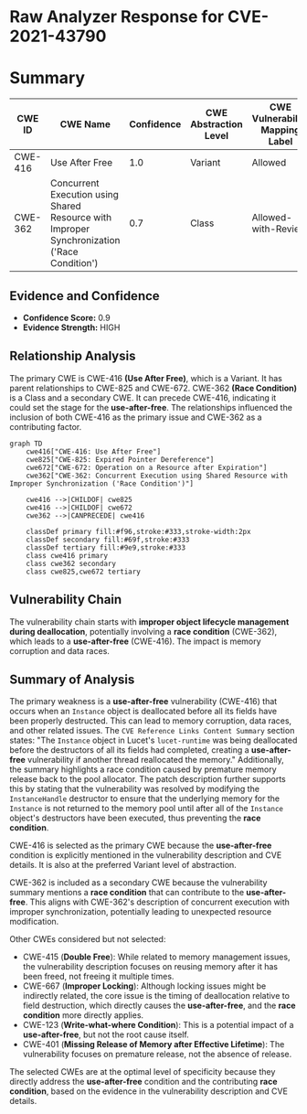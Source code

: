 # Raw Analyzer Response for CVE-2021-43790

# Summary
| CWE ID | CWE Name | Confidence | CWE Abstraction Level | CWE Vulnerability Mapping Label | CWE-Vulnerability Mapping Notes |
|---|---|---|---|---|---|
| CWE-416 | Use After Free | 1.0 | Variant | Allowed | Primary CWE |
| CWE-362 | Concurrent Execution using Shared Resource with Improper Synchronization ('Race Condition') | 0.7 | Class | Allowed-with-Review | Secondary CWE |

## Evidence and Confidence

*   **Confidence Score:** 0.9
*   **Evidence Strength:** HIGH

## Relationship Analysis
The primary CWE is CWE-416 **(Use After Free)**, which is a Variant. It has parent relationships to CWE-825 and CWE-672. CWE-362 **(Race Condition)** is a Class and a secondary CWE. It can precede CWE-416, indicating it could set the stage for the **use-after-free**. The relationships influenced the inclusion of both CWE-416 as the primary issue and CWE-362 as a contributing factor.

```mermaid
graph TD
    cwe416["CWE-416: Use After Free"]
    cwe825["CWE-825: Expired Pointer Dereference"]
    cwe672["CWE-672: Operation on a Resource after Expiration"]
    cwe362["CWE-362: Concurrent Execution using Shared Resource with Improper Synchronization ('Race Condition')"]

    cwe416 -->|CHILDOF| cwe825
    cwe416 -->|CHILDOF| cwe672
    cwe362 -->|CANPRECEDE| cwe416

    classDef primary fill:#f96,stroke:#333,stroke-width:2px
    classDef secondary fill:#69f,stroke:#333
    classDef tertiary fill:#9e9,stroke:#333
    class cwe416 primary
    class cwe362 secondary
    class cwe825,cwe672 tertiary
```

## Vulnerability Chain
The vulnerability chain starts with **improper object lifecycle management during deallocation**, potentially involving a **race condition** (CWE-362), which leads to a **use-after-free** (CWE-416). The impact is memory corruption and data races.

## Summary of Analysis
The primary weakness is a **use-after-free** vulnerability (CWE-416) that occurs when an `Instance` object is deallocated before all its fields have been properly destructed. This can lead to memory corruption, data races, and other related issues. The `CVE Reference Links Content Summary` section states: "The `Instance` object in Lucet's `lucet-runtime` was being deallocated before the destructors of all its fields had completed, creating a **use-after-free** vulnerability if another thread reallocated the memory." Additionally, the summary highlights a race condition caused by premature memory release back to the pool allocator. The patch description further supports this by stating that the vulnerability was resolved by modifying the `InstanceHandle` destructor to ensure that the underlying memory for the `Instance` is not returned to the memory pool until after all of the `Instance` object's destructors have been executed, thus preventing the **race condition**.

CWE-416 is selected as the primary CWE because the **use-after-free** condition is explicitly mentioned in the vulnerability description and CVE details. It is also at the preferred Variant level of abstraction.

CWE-362 is included as a secondary CWE because the vulnerability summary mentions a **race condition** that can contribute to the **use-after-free**. This aligns with CWE-362's description of concurrent execution with improper synchronization, potentially leading to unexpected resource modification.

Other CWEs considered but not selected:

*   CWE-415 (**Double Free**): While related to memory management issues, the vulnerability description focuses on reusing memory after it has been freed, not freeing it multiple times.
*   CWE-667 (**Improper Locking**): Although locking issues might be indirectly related, the core issue is the timing of deallocation relative to field destruction, which directly causes the **use-after-free**, and the **race condition** more directly applies.
*   CWE-123 (**Write-what-where Condition**): This is a potential impact of a **use-after-free**, but not the root cause itself.
*   CWE-401 (**Missing Release of Memory after Effective Lifetime**): The vulnerability focuses on premature release, not the absence of release.

The selected CWEs are at the optimal level of specificity because they directly address the **use-after-free** condition and the contributing **race condition**, based on the evidence in the vulnerability description and CVE details.